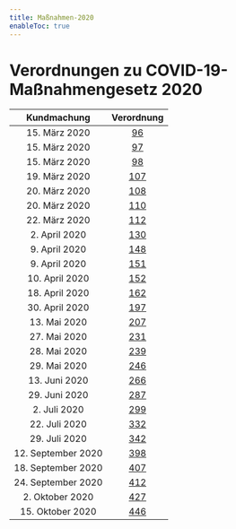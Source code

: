 ```yaml
---
title: Maßnahmen-2020
enableToc: true
---
```


# Verordnungen zu COVID-19-Maßnahmengesetz 2020

| Kundmachung   | Verordnung       |
|:-------------:|:----------------:|
| 15. März 2020 | [96](20-96.md)   |
| 15. März 2020 | [97](20-97.md)   |
| 15. März 2020 | [98](20-98.md)   |
| 19. März 2020 | [107](20-107.md) |
| 20. März 2020 | [108](20-108.md) |
| 20. März 2020 | [110](20-110.md) |
| 22. März 2020 | [112](20-112.md) |
| 2. April 2020 | [130](20-130.md) | 
| 9. April 2020 | [148](20-148.md) |
| 9. April 2020 | [151](20-151.md) |
| 10. April 2020 | [152](20-152.md) |
| 18. April 2020 | [162](20-162.md) |
| 30. April 2020 | [197](20-197.md) |
| 13. Mai 2020 | [207](20-207.md) |
| 27. Mai 2020 | [231](20-231.md) |
| 28. Mai 2020 | [239](20-239.md) |
| 29. Mai 2020 | [246](20-246.md) |
| 13. Juni 2020 | [266](20-266.md) |
| 29. Juni 2020 | [287](20-287.md) |
| 2. Juli 2020 | [299](20-299.md) |
| 22. Juli 2020 | [332](20-332.md) |
| 29. Juli 2020 | [342](20-342.md) |
| 12. September 2020 | [398](20-398.md) |
| 18. September 2020 | [407](20-407.md) |
| 24. September 2020 | [412](20-412.md) |
| 2. Oktober 2020 | [427](20-427.md) |
| 15. Oktober 2020 | [446](20-446.md) |


